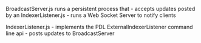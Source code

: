 
BroadcastServer.js runs a persistent process that
	- accepts updates posted by an IndexerListener.js
	- runs a Web Socket Server to notify clients


IndexerListener.js
	- implements the PDL ExternalIndexerListener command line api
	- posts updates to BroadcastServer
